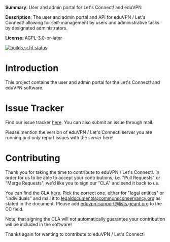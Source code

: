 **Summary**: User and admin portal for Let's Connect! and eduVPN 

**Description**: The user and admin portal and API for eduVPN / Let's Connect! 
allowing for self-management by users and administrative tasks by designated 
administrators.

**License**:  AGPL-3.0-or-later

[![builds.sr.ht status](https://builds.sr.ht/~fkooman/vpn-user-portal.svg)](https://builds.sr.ht/~fkooman/vpn-user-portal)

# Introduction

This project contains the user and admin portal for the Let's Connect! and 
eduVPN software.

# Issue Tracker

Find our issue tracker [here](https://todo.sr.ht/~eduvpn/server). You can also 
submit an issue through mail. 

Please mention the version of eduVPN / Let's Connect! server you are running 
and _only_ report issues with the _server_ here!

# Contributing

Thank you for taking the time to contribute to eduVPN / Let's Connect!. In 
order for us to be able to accept your contributions, i.e. "Pull Requests" or
"Merge Requests", we'd like you to sign our "CLA" and send it back to us. 

You can find the CLA [here](https://commonsconservancy.org/resources/). Pick
the correct one, either for "legal entities" or "individuals" and mail it to
[legaldocuments@commonsconservancy.org](mailto:legaldocuments@commonsconservancy.org) 
as stated in the document. Please add 
[eduvpn-support@lists.geant.org](mailto:eduvpn-support@lists.geant.org) to the 
CC field.

Note, that signing the CLA will not automatically guarantee your contribution 
will be included in the software!

Thanks again for wanting to contribute to eduVPN / Let's Connect!
